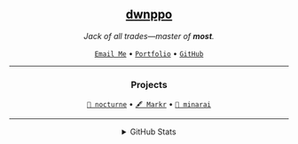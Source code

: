 <h2 align="center"><a href="https://dwnppo.dev" style="color:black">dwnppo</a></h2>
<p align="center"><i>Jack of all trades—master of <b>most</b>.</i></p>


<p align="center">
<a href="mailto:me@dwnppo.dev?subject=From%20GitHub"><code>Email Me</code></a> • 
<a href="https://portfolio.dwnppo.dev"><code>Portfolio</code></a> • 
<a href="https://github.com/dwnppoalt"><code>GitHub</code></a>
</p>

<hr>

<h3 align="center">Projects</h3>

<p align="center">
<a href="https://github.com/dwnppoalt/nocturne"><code>📝 nocturne</code></a> •
<a href="https://github.com/dwnppoalt/markr"><code>🖋️ Markr</code></a> •
<a href="https://github.com/dwnppoalt/minarai"><code>🤖 minarai</code></a>
</p>

<hr>

<details align="center">
<summary>GitHub Stats</summary>
<img src="https://github-readme-stats.vercel.app/api?username=dwnppoalt&show_icons=true&theme=vue-dark" />
<img src="https://quotes-github-readme.vercel.app/api?type=horizontal&theme=vue-dark" />
</details>
